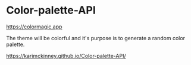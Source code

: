 # Color-palette-API

https://colormagic.app

The theme will be colorful and it's purpose is to generate a random color palette.

https://karimckinney.github.io/Color-palette-API/